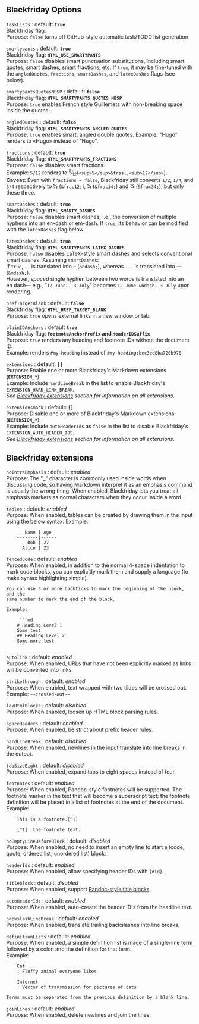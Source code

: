 ## Blackfriday Options

`taskLists`
: default: **`true`**<br>
    Blackfriday flag: <br>
    Purpose: `false` turns off GitHub-style automatic task/TODO list generation.

`smartypants`
: default: **`true`** <br>
    Blackfriday flag: **`HTML_USE_SMARTYPANTS`** <br>
    Purpose: `false` disables smart punctuation substitutions, including smart quotes, smart dashes, smart fractions, etc. If `true`, it may be fine-tuned with the `angledQuotes`, `fractions`, `smartDashes`, and `latexDashes` flags (see below).

`smartypantsQuotesNBSP`
: default: **`false`** <br>
    Blackfriday flag: **`HTML_SMARTYPANTS_QUOTES_NBSP`** <br>
    Purpose: `true` enables French style Guillemets with non-breaking space inside the quotes.

`angledQuotes`
: default: **`false`**<br>
    Blackfriday flag: **`HTML_SMARTYPANTS_ANGLED_QUOTES`**<br>
    Purpose: `true` enables smart, angled double quotes. Example: "Hugo" renders to «Hugo» instead of “Hugo”.

`fractions`
: default: **`true`**<br>
    Blackfriday flag: **`HTML_SMARTYPANTS_FRACTIONS`** <br>
    Purpose: <code>false</code> disables smart fractions.<br>
    Example: `5/12` renders to <sup>5</sup>&frasl;<sub>12</sub>(<code>&lt;sup&gt;5&lt;/sup&gt;&amp;frasl;&lt;sub&gt;12&lt;/sub&gt;</code>).<br> <strong>Caveat:</strong> Even with <code>fractions = false</code>, Blackfriday still converts `1/2`, `1/4`, and `3/4` respectively to ½ (<code>&amp;frac12;</code>), ¼ (<code>&amp;frac14;</code>) and ¾ (<code>&amp;frac34;</code>), but only these three.</small>

`smartDashes`
: default: **`true`** <br>
    Blackfriday flag: **`HTML_SMARTY_DASHES`** <br>
    Purpose: `false` disables smart dashes; i.e., the conversion of multiple hyphens into an en-dash or em-dash. If `true`, its behavior can be modified with the `latexDashes` flag below.

`latexDashes`
: default: **`true`** <br>
    Blackfriday flag: **`HTML_SMARTYPANTS_LATEX_DASHES`** <br>
    Purpose: `false` disables LaTeX-style smart dashes and selects conventional smart dashes. Assuming `smartDashes`: <br>
    If `true`, `--` is translated into &ndash; (`&ndash;`), whereas `---` is translated into &mdash; (`&mdash;`). <br>
    However, *spaced* single hyphen between two words is translated into an en&nbsp;dash&mdash; e.g., "`12 June - 3 July`" becomes `12 June &ndash; 3 July` upon rendering.

`hrefTargetBlank`
: default: **`false`** <br>
    Blackfriday flag: **`HTML_HREF_TARGET_BLANK`** <br>
    Purpose: `true` opens external links in a new window or tab.

`plainIDAnchors`
: default **`true`** <br>
    Blackfriday flag: **`FootnoteAnchorPrefix` and `HeaderIDSuffix`** <br>
    Purpose: `true` renders any heading and footnote IDs without the document ID. <br>
    Example: renders `#my-heading` instead of `#my-heading:bec3ed8ba720b970`

`extensions`
: default: **`[]`** <br>
    Purpose: Enable one or more Blackfriday's Markdown extensions (**`EXTENSION_*`**). <br>
    Example: Include `hardLineBreak` in the list to enable Blackfriday's `EXTENSION_HARD_LINK_BREAK`. <br>
    *See [Blackfriday extensions](#blackfriday-extensions) section for information on all extensions.*

`extensionsmask`
: default: **`[]`** <br>
    Purpose: Disable one or more of Blackfriday's Markdown extensions (**`EXTENSION_*`**). <br>
    Example: Include `autoHeaderIds` as `false` in the list to disable Blackfriday's `EXTENSION_AUTO_HEADER_IDS`. <br>
    *See [Blackfriday extensions](#blackfriday-extensions) section for information on all extensions.*

## Blackfriday extensions

`noIntraEmphasis`
: default: *enabled* <br>
    Purpose: The "\_" character is commonly used inside words when discussing
    code, so having Markdown interpret it as an emphasis command is usually the
    wrong thing.  When enabled, Blackfriday lets you treat all emphasis markers
    as normal characters when they occur inside a word.

`tables`
: default: *enabled* <br>
    Purpose: When enabled, tables can be created by drawing them in the input
    using the below syntax:
    Example:

           Name | Age
        --------|------
            Bob | 27
          Alice | 23

`fencedCode`
: default: *enabled* <br>
    Purpose: When enabled, in addition to the normal 4-space indentation to mark
    code blocks, you can explicitly mark them and supply a language (to make
    syntax highlighting simple).

    You can use 3 or more backticks to mark the beginning of the block, and the
    same number to mark the end of the block.

    Example:

         ```md
        # Heading Level 1
        Some test
        ## Heading Level 2
        Some more test
        ```

`autolink`
: default: *enabled* <br>
    Purpose: When enabled, URLs that have not been explicitly marked as links
    will be converted into links.

`strikethrough`
: default: *enabled* <br>
    Purpose: When enabled, text wrapped with two tildes will be crossed out. <br>
    Example: `~~crossed-out~~`

`laxHtmlBlocks`
: default: *disabled* <br>
    Purpose: When enabled, loosen up HTML block parsing rules.

`spaceHeaders`
: default: *enabled* <br>
    Purpose: When enabled, be strict about prefix header rules.

`hardLineBreak`
: default: *disabled* <br>
    Purpose: When enabled, newlines in the input translate into line breaks in
    the output.


`tabSizeEight`
: default: *disabled* <br>
    Purpose: When enabled, expand tabs to eight spaces instead of four.

`footnotes`
: default: *enabled* <br>
    Purpose: When enabled, Pandoc-style footnotes will be supported.  The
    footnote marker in the text that will become a superscript text; the
    footnote definition will be placed in a list of footnotes at the end of the
    document. <br>
    Example:

        This is a footnote.[^1]

        [^1]: the footnote text.

`noEmptyLineBeforeBlock`
: default: *disabled* <br>
    Purpose: When enabled, no need to insert an empty line to start a (code,
    quote, ordered list, unordered list) block.


`headerIds`
: default: *enabled* <br>
    Purpose: When enabled, allow specifying header IDs with `{#id}`.

`titleblock`
: default: *disabled* <br>
    Purpose: When enabled, support [Pandoc-style title blocks][1].

`autoHeaderIds`
: default: *enabled* <br>
    Purpose: When enabled, auto-create the header ID's from the headline text.

`backslashLineBreak`
: default: *enabled* <br>
    Purpose: When enabled, translate trailing backslashes into line breaks.

`definitionLists`
: default: *enabled* <br>
    Purpose: When enabled, a simple definition list is made of a single-line
    term followed by a colon and the definition for that term. <br>
    Example:

        Cat
        : Fluffy animal everyone likes

        Internet
        : Vector of transmission for pictures of cats

    Terms must be separated from the previous definition by a blank line.

`joinLines`
: default: *enabled* <br>
    Purpose: When enabled, delete newlines and join the lines.

[1]: http://pandoc.org/MANUAL.html#extension-pandoc_title_block
